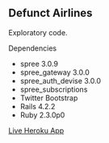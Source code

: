 ## Defunct Airlines

Exploratory code. 

Dependencies
* spree 3.0.9
* spree_gateway 3.0.0
* spree_auth_devise 3.0.0
* spree_subscriptions
* Twitter Bootstrap
* Rails 4.2.2
* Ruby 2.3.0p0

[Live Heroku App](http://calm-wildwood-85185.herokuapp.com/)
